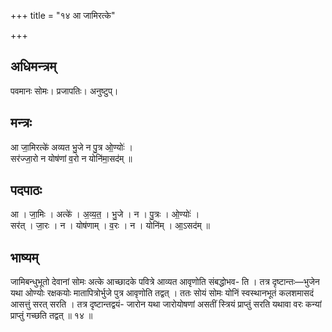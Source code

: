 +++
title = "१४ आ जामिरत्के"

+++
## अधिमन्त्रम्
पवमानः सोमः। प्रजापतिः। अनुष्टुप्।

## मन्त्रः
आ जा॒मिरत्के॑ अव्यत भु॒जे न पु॒त्र ओ॒ण्योः॑ ।  
सर॑ज्जा॒रो न योष॑णां व॒रो न योनि॑मा॒सद॑म् ॥

## पदपाठः
आ । जा॒मिः । अत्के॑ । अ॒व्य॒त॒ । भु॒जे । न । पु॒त्रः । ओ॒ण्योः॑ ।  
सर॑त् । जा॒रः । न । योष॑णाम् । व॒रः । न । योनि॑म् । आ॒ऽसद॑म् ॥

## भाष्यम्
जामिबन्धुभूतो देवानां सोमः अत्के आच्छादके पवित्रे आव्यत आवृणोति संबद्धोभव- ति । तत्र दृष्टान्तः—भुजेन यथा ओण्योः रक्षकयोः मातापित्रोर्भुजे पुत्र आवृणोति तद्वत् । ततः सोयं सोमः योनिं स्वस्थानभूतं कलशमासदं आसत्तुं सरत् सरति । तत्र दृष्टान्तद्वयं- जारोन यथा जारोयोषणां असतीं स्त्रियं प्राप्तुं सरति यथावा वरः कन्यां प्राप्तुं गच्छति तद्वत् ॥ १४ ॥